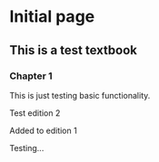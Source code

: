 # Initial page

## This is a test textbook

### Chapter 1

This is just testing basic functionality.

Test edition 2

Added to edition 1

Testing...

